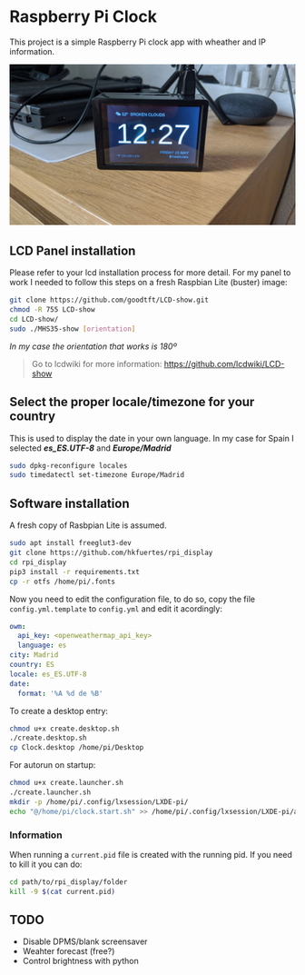# Raspberry Pi Clock
This project is a simple Raspberry Pi clock app with wheather and IP information.

![image](pictures/screenshot.jpg "Running")

## LCD Panel installation
Please refer to your lcd installation process for more detail. For my panel to work I needed to follow this steps on a fresh Raspbian Lite (buster) image:

```bash
git clone https://github.com/goodtft/LCD-show.git
chmod -R 755 LCD-show
cd LCD-show/
sudo ./MHS35-show [orientation]
```
_In my case the orientation that works is 180º_

> Go to lcdwiki for more information: https://github.com/lcdwiki/LCD-show

## Select the proper locale/timezone for your country
This is used to display the date in your own language. In my case for Spain I selected _**es_ES.UTF-8**_ and _**Europe/Madrid**_

```bash
sudo dpkg-reconfigure locales
sudo timedatectl set-timezone Europe/Madrid
```

## Software installation
A fresh copy of Rasbpian Lite is assumed.
```bash
sudo apt install freeglut3-dev
git clone https://github.com/hkfuertes/rpi_display
cd rpi_display
pip3 install -r requirements.txt
cp -r otfs /home/pi/.fonts
```

Now you need to edit the configuration file, to do so, copy the file `config.yml.template` to `config.yml` and edit it acordingly:

```yaml
owm:
  api_key: <openweathermap_api_key>
  language: es
city: Madrid
country: ES
locale: es_ES.UTF-8
date:
  format: '%A %d de %B'
```

To create a desktop entry:
```bash
chmod u+x create.desktop.sh 
./create.desktop.sh
cp Clock.desktop /home/pi/Desktop
```

For autorun on startup:
```bash
chmod u+x create.launcher.sh 
./create.launcher.sh
mkdir -p /home/pi/.config/lxsession/LXDE-pi/
echo "@/home/pi/clock.start.sh" >> /home/pi/.config/lxsession/LXDE-pi/autostart
```

### Information
When running a `current.pid`  file is created with the running pid. If you need to kill it you can do:
 ```bash
 cd path/to/rpi_display/folder
kill -9 $(cat current.pid)
```

## TODO
- Disable DPMS/blank screensaver
- Weahter forecast (free?)
- Control brightness with python